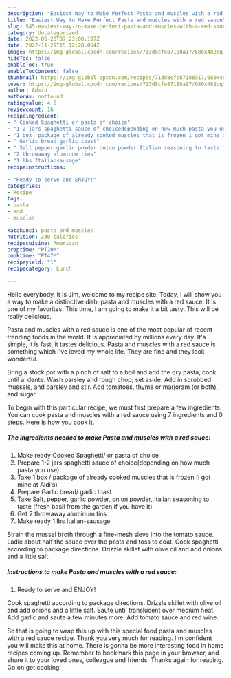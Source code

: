 ```yaml
---
description: "Easiest Way to Make Perfect Pasta and muscles with a red sauce"
title: "Easiest Way to Make Perfect Pasta and muscles with a red sauce"
slug: 545-easiest-way-to-make-perfect-pasta-and-muscles-with-a-red-sauce
category: Uncategorized
date: 2022-06-28T07:23:00.197Z
date: 2022-11-29T15:12:28.064Z
image: https://img-global.cpcdn.com/recipes/713d8cfe87188a17/680x482cq70/pasta-and-muscles-with-a-red-sauce-recipe-main-photo.jpg
hideToc: false
enableToc: true
enableTocContent: false
thumbnail: https://img-global.cpcdn.com/recipes/713d8cfe87188a17/680x482cq70/pasta-and-muscles-with-a-red-sauce-recipe-main-photo.jpg
cover: https://img-global.cpcdn.com/recipes/713d8cfe87188a17/680x482cq70/pasta-and-muscles-with-a-red-sauce-recipe-main-photo.jpg
author: Admin
authorAv: notfound
ratingvalue: 4.5
reviewcount: 16
recipeingredient:
- " Cooked Spaghetti or pasta of choice"
- "1-2 jars spaghetti sauce of choicedepending on how much pasta you use"
- "1 box  package of already cooked muscles that is frozen i got mine at Aldis"
- " Garlic bread garlic toast"
- " Salt pepper garlic powder onion powder Italian seasoning to taste fresh basil from the garden if you have it"
- "2 throwaway aluminum tins"
- "1 lbs Italiansausage"
recipeinstructions:

- "Ready to serve and ENJOY!"
categories:
- Recipe
tags:
- pasta
- and
- muscles

katakunci: pasta and muscles 
nutrition: 230 calories
recipecuisine: American
preptime: "PT20M"
cooktime: "PT47M"
recipeyield: "1"
recipecategory: Lunch

---
```



Hello everybody, it is Jim, welcome to my recipe site. Today, I will show you a way to make a distinctive dish, pasta and muscles with a red sauce. It is one of my favorites. This time, I am going to make it a bit tasty. This will be really delicious.

Pasta and muscles with a red sauce is one of the most popular of recent trending foods in the world. It is appreciated by millions every day. It's simple, it is fast, it tastes delicious. Pasta and muscles with a red sauce is something which I've loved my whole life. They are fine and they look wonderful.

Bring a stock pot with a pinch of salt to a boil and add the dry pasta, cook until al dente. Wash parsley and rough chop; set aside. Add in scrubbed mussels, and parsley and stir. Add tomatoes, thyme or marjoram (or both), and sugar.


To begin with this particular recipe, we must first prepare a few ingredients. You can cook pasta and muscles with a red sauce using 7 ingredients and 0 steps. Here is how you cook it.

<!--inarticleads1-->

##### The ingredients needed to make Pasta and muscles with a red sauce:

1. Make ready  Cooked Spaghetti/ or pasta of choice
1. Prepare 1-2 jars spaghetti sauce of choice(depending on how much pasta you use)
1. Take 1 box / package of already cooked muscles that is frozen (i got mine at Aldi‘s)
1. Prepare  Garlic bread/ garlic toast
1. Take  Salt, pepper, garlic powder, onion powder, Italian seasoning to taste (fresh basil from the garden if you have it)
1. Get 2 throwaway aluminum tins
1. Make ready 1 lbs Italian-sausage


Strain the mussel broth through a fine-mesh sieve into the tomato sauce. Ladle about half the sauce over the pasta and toss to coat. Cook spaghetti according to package directions. Drizzle skillet with olive oil and add onions and a little salt. 

<!--inarticleads2-->

##### Instructions to make Pasta and muscles with a red sauce:


1. Ready to serve and ENJOY!

Cook spaghetti according to package directions. Drizzle skillet with olive oil and add onions and a little salt. Saute until translucent over medium heat. Add garlic and saute a few minutes more. Add tomato sauce and red wine. 

So that is going to wrap this up with this special food pasta and muscles with a red sauce recipe. Thank you very much for reading. I'm confident you will make this at home. There is gonna be more interesting food in home recipes coming up. Remember to bookmark this page in your browser, and share it to your loved ones, colleague and friends. Thanks again for reading. Go on get cooking!
